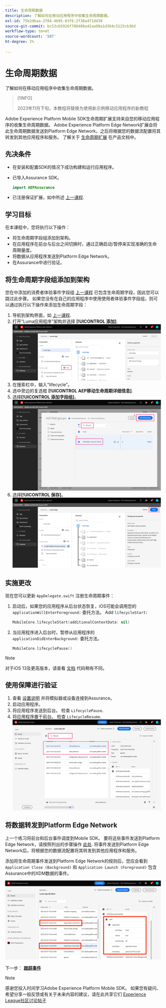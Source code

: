 ```yaml
---
title: 生命周期数据
description: 了解如何在移动应用程序中收集生命周期数据。
exl-id: 75b2dbaa-2f84-4b95-83f6-2f38a4f1d438
source-git-commit: bc53cb5926f708408a42aa98a1d364c5125cb36d
workflow-type: tm+mt
source-wordcount: '507'
ht-degree: 2%

---
```


# 生命周期数据

了解如何在移动应用程序中收集生命周期数据。

>[!INFO]
>
> 2023年11月下旬，本教程将替换为使用新示例移动应用程序的新教程

Adobe Experience Platform Mobile SDK生命周期扩展支持来自您的移动应用程序的收集生命周期数据。 Adobe Experience Platform Edge Network扩展会将此生命周期数据发送到Platform Edge Network，之后将根据您的数据流配置将其转发到其他应用程序和服务。 了解关于 [生命周期扩展](https://developer.adobe.com/client-sdks/documentation/lifecycle-for-edge-network/) 在产品文档中。


## 先决条件

* 在安装和配置SDK的情况下成功构建和运行应用程序。
* 已导入Assurance SDK。

  ```swift
  import AEPAssurance
  ```

* 已注册保证扩展，如中所述 [上一课程](install-sdks.md).

## 学习目标

在本课程中，您将执行以下操作：

* 将生命周期字段组添加到架构。
* 在应用程序在前台与后台之间切换时，通过正确启动/暂停来实现准确的生命周期量度。
* 将数据从应用程序发送到Platform Edge Network。
* 在Assurance中进行验证。

## 将生命周期字段组添加到架构

您在中添加的消费者体验事件字段组 [上一课程](create-schema.md) 已包含生命周期字段，因此您可以跳过此步骤。 如果您没有在自己的应用程序中使用使用者体验事件字段组，则可以通过执行以下操作来添加生命周期字段：

1. 导航到架构界面，如 [上一课程](create-schema.md).
1. 打开“Luma应用程序”架构并选择 **[!UICONTROL 添加]**.
   ![选择“添加”](assets/mobile-lifecycle-add.png)
1. 在搜索栏中，输入“lifecycle”。
1. 选中旁边的复选框 **[!UICONTROL AEP移动生命周期详细信息]**.
1. 选择&#x200B;**[!UICONTROL 添加字段组]**。
   ![添加字段组](assets/mobile-lifecycle-lifecycle-field-group.png)
1. 选择&#x200B;**[!UICONTROL 保存]**。
   ![保存](assets/mobile-lifecycle-lifecycle-save.png)


## 实施更改

现在您可以更新 `AppDelegate.swift` 注册生命周期事件：

1. 启动后，如果您的应用程序从后台状态恢复，iOS可能会调用您的 `applicationWillEnterForeground:` 委托方法。 Add `lifecycleStart:`

   ```swift
   MobileCore.lifecycleStart(additionalContextData: nil)
   ```

1. 当应用程序进入后台时，暂停从应用程序的 `applicationDidEnterBackground:` 委托方法。

   ```swift
   MobileCore.lifecyclePause()
   ```

>[!NOTE]
>
>对于iOS 13及更高版本，请查看 [文档](https://developer.adobe.com/client-sdks/documentation/mobile-core/lifecycle/#register-lifecycle-with-mobile-core-and-add-appropriate-startpause-calls) 代码稍有不同。

## 使用保障进行验证

1. 查看 [设置说明](assurance.md) 并将模拟器或设备连接到Assurance。
1. 启动应用程序。
1. 将应用程序发送到后台。 检查 `LifecyclePause`.
1. 将应用程序置于前台。 检查 `LifecycleResume`.
   ![验证生命周期](assets/mobile-lifecycle-lifecycle-assurance.png)


## 将数据转发到Platform Edge Network

上一个练习将前台和后台事件调度到Mobile SDK。 要将这些事件发送到Platform Edge Network，请按照列出的步骤操作 [此处](https://developer.adobe.com/client-sdks/documentation/lifecycle-for-edge-network/#configure-a-rule-to-forward-lifecycle-metrics-to-platform). 将事件发送到Platform Edge Network后，将根据您的数据流配置将其转发到其他应用程序和服务。

添加将生命周期事件发送到Platform Edge Network的规则后，您应会看到 `Application Close (Background)` 和 `Application Launch (Foreground)` 包含Assurance中的XDM数据的事件。

![验证发送到Platform Edge的生命周期](assets/mobile-lifecycle-edge-assurance.png)



下一步： **[跟踪事件](events.md)**

>[!NOTE]
>
>感谢您投入时间学习Adobe Experience Platform Mobile SDK。 如果您有疑问、希望分享一般反馈或有关于未来内容的建议，请在此共享它们 [Experience League社区讨论帖子](https://experienceleaguecommunities.adobe.com/t5/adobe-experience-platform-data/tutorial-discussion-implement-adobe-experience-cloud-in-mobile/td-p/443796)